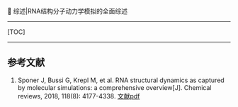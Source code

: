 👏 综述|RNA结构分子动力学模拟的全面综述

---
[TOC]

---


## 参考文献
1. Sponer J, Bussi G, Krepl M, et al. RNA structural dynamics as captured by molecular simulations: a comprehensive overview[J]. Chemical reviews, 2018, 118(8): 4177-4338. [文献pdf](./综述RNA结构分子动力学模拟的全面综述/cr7b00427.pdf)
